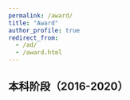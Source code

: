 ```yaml
---
permalink: /award/
title: "Award"
author_profile: true
redirect_from: 
  - /ad/
  - /award.html
---
```


## 本科阶段（2016-2020）

